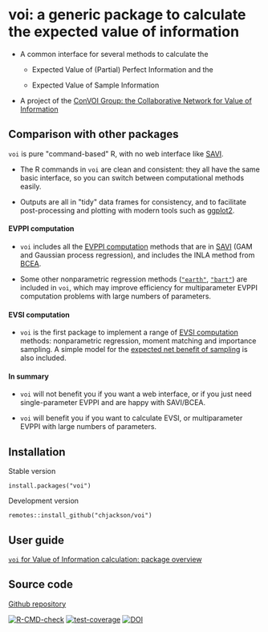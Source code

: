 # voi: a generic package to calculate the expected value of information

* A common interface for several methods to calculate the

  - Expected Value of (Partial) Perfect Information and the 

  - Expected Value of Sample Information 

* A project of the [ConVOI Group: the Collaborative Network for Value of Information](https://www.convoi-group.org/)


## Comparison with other packages

`voi` is pure "command-based" R, with no web interface like [SAVI](https://github.com/Sheffield-Accelerated-VoI/SAVI).

* The R commands in `voi` are clean and consistent: they all have the same basic interface, so you can switch between computational methods easily.

* Outputs are all in "tidy" data frames for consistency, and to facilitate post-processing and plotting with modern tools such as [ggplot2](https://ggplot2.tidyverse.org/).

#### EVPPI computation

* `voi` includes all the [EVPPI computation](https://chjackson.github.io/voi/articles/voi.html#evppi) methods that are in [SAVI](https://github.com/Sheffield-Accelerated-VoI/SAVI) (GAM and Gaussian process regression), and includes the INLA method from [BCEA](https://cran.r-project.org/package=BCEA).

* Some other nonparametric regression methods ([`"earth"`](https://chjackson.github.io/voi/articles/voi.html#earth), [`"bart"`](https://chjackson.github.io/voi/articles/voi.html#bart)) are included in `voi`, which may improve efficiency for multiparameter EVPPI computation problems with large numbers of parameters.

#### EVSI computation

* `voi` is the first package to implement a range of [EVSI computation](https://chjackson.github.io/voi/articles/voi.html#evsi) methods: nonparametric regression, moment matching and importance sampling.   A simple model for the [expected net benefit of sampling](https://chjackson.github.io/voi/articles/plots.html) is also included.

#### In summary 

* `voi` will not benefit you if you want a web interface, or if you just need single-parameter EVPPI and are happy with SAVI/BCEA.

* `voi` will benefit you if you want to calculate EVSI, or multiparameter EVPPI with large numbers of parameters. 








## Installation

Stable version
```{r}
install.packages("voi")
```

Development version
```{r}
remotes::install_github("chjackson/voi")
 ```

## User guide 

[`voi` for Value of Information calculation: package overview](https://chjackson.github.io/voi/articles/voi.html)


## Source code

[Github repository](https://github.com/chjackson/voi)


<!-- badges: start -->
[![R-CMD-check](https://github.com/chjackson/voi/actions/workflows/R-CMD-check.yaml/badge.svg)](https://github.com/chjackson/voi/actions/workflows/R-CMD-check.yaml)
[![test-coverage](https://github.com/chjackson/voi/actions/workflows/test-coverage.yaml/badge.svg)](https://github.com/chjackson/voi/actions/workflows/test-coverage.yaml)
[![DOI](https://zenodo.org/badge/227181181.svg)](https://zenodo.org/badge/latestdoi/227181181)
<!-- badges: end -->
